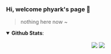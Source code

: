 ### Hi, welcome phyark's page 👋

> nothing here now ~

<details open>
 <summary><b>Github Stats</b>: </summary>
<br>
<center>
  <img src = "https://github-readme-stats-git-masterrstaa-rickstaa.vercel.app/api?username=phyark&show_icons=true&line_height=33&hide_border=true&count_private=true&include_all_commits=true">
  <img src = "https://github-readme-stats-git-masterrstaa-rickstaa.vercel.app/api/top-langs/?username=phyark&hide_border=true">
</center>
</details>
